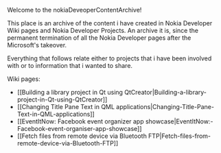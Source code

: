 Welcome to the nokiaDeveoperContentArchive!

This place is an archive of the content i have created in Nokia Developer Wiki pages and Nokia Developer Projects. An archive it is, since the permanent termination of all the Nokia Developer pages after the Microsoft's takeover.

Everything that follows relate either to projects that i have been involved with or to information that i wanted to share.

Wiki pages:
* [[Building a library project in Qt using QtCreator|Building-a-library-project-in-Qt-using-QtCreator]]
* [[Changing Title Pane Text in QML applications|Changing-Title-Pane-Text-in-QML-applications]]
* [[EventItNow: Facebook event organizer app showcase|EventItNow:-Facebook-event-organiser-app-showcase]]
* [[Fetch files from remote device via Bluetooth FTP|Fetch-files-from-remote-device-via-Bluetooth-FTP]]